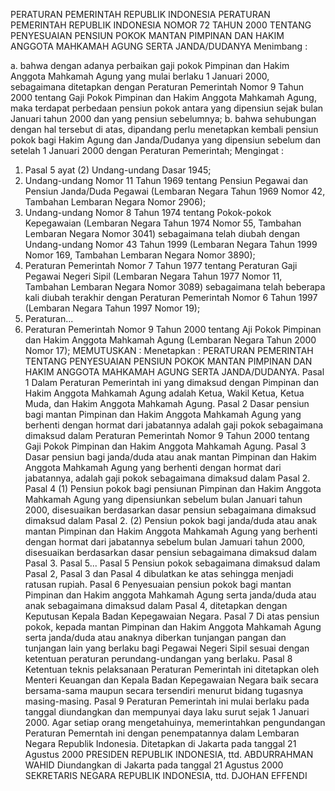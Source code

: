  PERATURAN PEMERINTAH REPUBLIK INDONESIA PERATURAN PEMERINTAH REPUBLIK INDONESIA NOMOR 72 TAHUN 2000 TENTANG PENYESUAIAN PENSIUN POKOK MANTAN PIMPINAN DAN HAKIM ANGGOTA MAHKAMAH AGUNG SERTA JANDA/DUDANYA
Menimbang :

a. bahwa dengan adanya perbaikan gaji pokok Pimpinan dan Hakim Anggota Mahkamah Agung yang mulai berlaku 1 Januari 2000, sebagaimana ditetapkan dengan Peraturan Pemerintah Nomor 9 Tahun 2000 tentang Gaji Pokok Pimpinan dan Hakim Anggota Mahkamah Agung, maka terdapat perbedaan pensiun pokok antara yang dipensiun sejak bulan Januari tahun 2000 dan yang pensiun sebelumnya;
b. bahwa sehubungan dengan hal tersebut di atas, dipandang perlu menetapkan kembali pensiun pokok bagi Hakim Agung dan Janda/Dudanya yang dipensiun sebelum dan setelah 1 Januari 2000 dengan Peraturan Pemerintah;
Mengingat :

1. Pasal 5 ayat (2) Undang-undang Dasar 1945;
2. Undang-undang Nomor 11 Tahun 1969 tentang Pensiun Pegawai dan Pensiun Janda/Duda Pegawai (Lembaran Negara Tahun 1969 Nomor 42, Tambahan Lembaran Negara Nomor 2906);
3. Undang-undang Nomor 8 Tahun 1974 tentang Pokok-pokok Kepegawaian (Lembaran Negara Tahun 1974 Nomor 55, Tambahan Lembaran Negara Nomor 3041) sebagaimana telah diubah dengan Undang-undang Nomor 43 Tahun 1999 (Lembaran Negara Tahun 1999 Nomor 169, Tambahan Lembaran Negara Nomor 3890);
4. Peraturan Pemerintah Nomor 7 Tahun 1977 tentang Peraturan Gaji Pegawai Negeri Sipil (Lembaran Negara Tahun 1977 Nomor 11, Tambahan Lembaran Negara Nomor 3089) sebagaimana telah beberapa kali diubah terakhir dengan Peraturan Pemerintah Nomor 6 Tahun 1997 (Lembaran Negara Tahun 1997 Nomor 19);
5. Peraturan...
5. Peraturan Pemerintah Nomor 9 Tahun 2000 tentang Aji Pokok Pimpinan dan Hakim Anggota Mahkamah Agung (Lembaran Negara Tahun 2000 Nomor 17);
MEMUTUSKAN :
 Menetapkan : PERATURAN PEMERINTAH TENTANG PENYESUAIAN PENSIUN POKOK MANTAN PIMPINAN DAN HAKIM ANGGOTA MAHKAMAH AGUNG SERTA JANDA/DUDANYA.
Pasal 1
Dalam Peraturan Pemerintah ini yang dimaksud dengan Pimpinan dan Hakim Anggota Mahkamah Agung adalah Ketua, Wakil Ketua, Ketua Muda, dan Hakim Anggota Mahkamah Agung.
Pasal 2
Dasar pensiun bagi mantan Pimpinan dan Hakim Anggota Mahkamah Agung yang berhenti dengan hormat dari jabatannya adalah gaji pokok sebagaimana dimaksud dalam Peraturan Pemerintah Nomor 9 Tahun 2000 tentang Gaji Pokok Pimpinan dan Hakim Anggota Mahkamah Agung.
Pasal 3
Dasar pensiun bagi janda/duda atau anak mantan Pimpinan dan Hakim Anggota Mahkamah Agung yang berhenti dengan hormat dari jabatannya, adalah gaji pokok sebagaimana dimaksud dalam Pasal 2.
Pasal 4
(1) Pensiun pokok bagi pensiunan Pimpinan dan Hakim Anggota Mahkamah Agung yang dipensiunkan sebelum bulan Januari tahun 2000, disesuaikan berdasarkan dasar pensiun sebagaimana dimaksud dimaksud dalam Pasal 2.
(2) Pensiun pokok bagi janda/duda atau anak mantan Pimpinan dan Hakim Anggota Mahkamah Agung yang berhenti dengan hormat dari jabatannya sebelum bulan Jamuari tahun 2000, disesuaikan berdasarkan dasar pensiun sebagaimana dimaksud dalam Pasal 3. Pasal 5...
Pasal 5
Pensiun pokok sebagaimana dimaksud dalam Pasal 2, Pasal 3 dan Pasal 4 dibulatkan ke atas sehingga menjadi ratusan rupiah.
Pasal 6
Penyesuaian pensiun pokok bagi mantan Pimpinan dan Hakim anggota Mahkamah Agung serta janda/duda atau anak sebagaimana dimaksud dalam Pasal 4, ditetapkan dengan Keputusan Kepala Badan Kepegawaian Negara.
Pasal 7
Di atas pensiun pokok, kepada mantan Pimpinan dan Hakim Anggota Mahkamah Agung serta janda/duda atau anaknya diberkan tunjangan pangan dan tunjangan lain yang berlaku bagi Pegawai Negeri Sipil sesuai dengan ketentuan peraturan perundang-undangan yang berlaku.
Pasal 8
Ketentuan teknis pelaksanaan Peraturan Pemerintah ini ditetapkan oleh Menteri Keuangan dan Kepala Badan Kepegawaian Negara baik secara bersama-sama maupun secara tersendiri menurut bidang tugasnya masing-masing.
Pasal 9
Peraturan Pemerintah ini mulai berlaku pada tanggal diundangkan dan mempunyai daya laku surut sejak 1 Januari 2000.
Agar setiap orang mengetahuinya, memerintahkan pengundangan Peraturan Pemerntah ini dengan penempatannya dalam Lembaran Negara Republik Indonesia. Ditetapkan di Jakarta pada tanggal 21 Agustus 2000 PRESIDEN REPUBLIK INDONESIA, ttd. ABDURRAHMAN WAHID Diundangkan di Jakarta pada tanggal 21 Agustus 2000 SEKRETARIS NEGARA REPUBLIK INDONESIA, ttd. DJOHAN EFFENDI